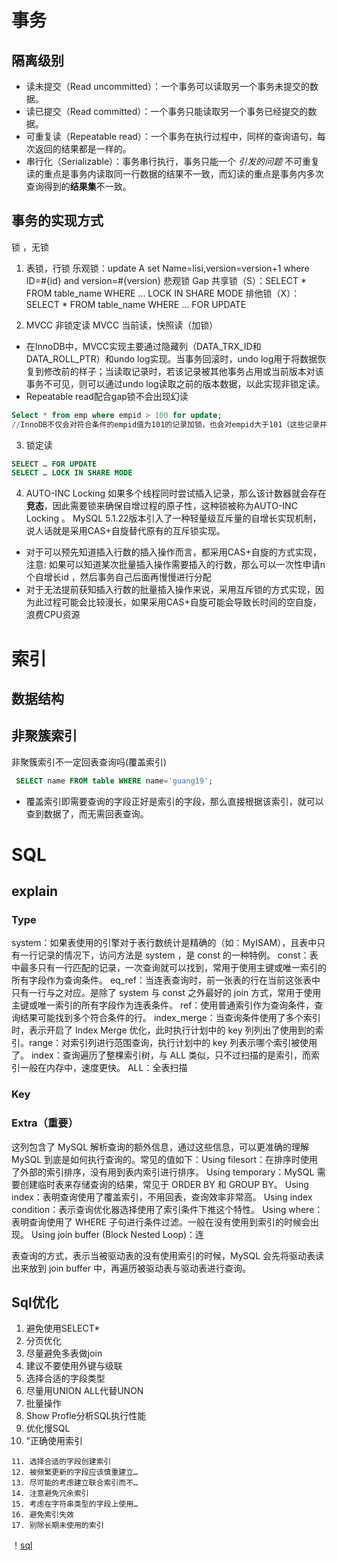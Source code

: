 # 事务

## 隔离级别
- 读未提交（Read uncommitted）：一个事务可以读取另一个事务未提交的数据。
- 读已提交（Read committed）：一个事务只能读取另一个事务已经提交的数据。
- 可重复读（Repeatable read）：一个事务在执行过程中，同样的查询语句，每次返回的结果都是一样的。
- 串行化（Serializable）：事务串行执行，事务只能一个
_引发的问题_
  不可重复读的重点是事务内读取同一行数据的结果不一致，而幻读的重点是事务内多次查询得到的**结果集**不一致。

## 事务的实现方式
锁 ，无锁
1. 表锁，行锁
   乐观锁：update A set Name=lisi,version=version+1 where ID=#{id} and version=#{version}
   悲观锁
   Gap
   共享锁（S）：SELECT * FROM table_name WHERE ... LOCK IN SHARE MODE
   排他锁（X）：SELECT * FROM table_name WHERE ... FOR UPDATE

2. MVCC 非锁定读
MVCC 当前读，快照读（加锁）
- 在InnoDB中，MVCC实现主要通过隐藏列（DATA_TRX_ID和DATA_ROLL_PTR）和undo log实现。当事务回滚时，undo log用于将数据恢复到修改前的样子；当读取记录时，若该记录被其他事务占用或当前版本对该事务不可见，则可以通过undo log读取之前的版本数据，以此实现非锁定读。
- Repeatable read配合gap锁不会出现幻读
```sql
Select * from emp where empid > 100 for update;
//InnoDB不仅会对符合条件的empid值为101的记录加锁，也会对empid大于101（这些记录并不存在）的“间隙”加锁
```

3. 锁定读

```sql
SELECT … FOR UPDATE
SELECT … LOCK IN SHARE MODE
```
4. AUTO-INC Locking
如果多个线程同时尝试插入记录，那么该计数器就会存在**竞态**，因此需要锁来确保自增过程的原子性，这种锁被称为AUTO-INC Locking 。
MySQL 5.1.22版本引入了一种轻量级互斥量的自增长实现机制，说人话就是采用CAS+自旋替代原有的互斥锁实现。
- 对于可以预先知道插入行数的插入操作而言，都采用CAS+自旋的方式实现，注意: 如果可以知道某次批量插入操作需要插入的行数，那么可以一次性申请n个自增长id ，然后事务自己后面再慢慢进行分配
- 对于无法提前获知插入行数的批量插入操作来说，采用互斥锁的方式实现，因为此过程可能会比较漫长，如果采用CAS+自旋可能会导致长时间的空自旋，浪费CPU资源
   

# 索引
## 数据结构

## 非聚簇索引
非聚簇索引不一定回表查询吗(覆盖索引)
```sql
 SELECT name FROM table WHERE name='guang19';
```
- 覆盖索引即需要查询的字段正好是索引的字段，那么直接根据该索引，就可以查到数据了，而无需回表查询。

# SQL

## explain
### Type
system：如果表使用的引擎对于表行数统计是精确的（如：MyISAM），且表中只有一行记录的情况下，访问方法是 system ，是 const 的一种特例。
const：表中最多只有一行匹配的记录，一次查询就可以找到，常用于使用主键或唯一索引的所有字段作为查询条件。
eq_ref：当连表查询时，前一张表的行在当前这张表中只有一行与之对应。是除了 system 与 const 之外最好的 join 方式，常用于使用主键或唯一索引的所有字段作为连表条件。
ref：使用普通索引作为查询条件，查询结果可能找到多个符合条件的行。
index_merge：当查询条件使用了多个索引时，表示开启了 Index Merge 优化，此时执行计划中的 key 列列出了使用到的索引。range：对索引列进行范围查询，执行计划中的 key 列表示哪个索引被使用了。
index：查询遍历了整棵索引树，与 ALL 类似，只不过扫描的是索引，而索引一般在内存中，速度更快。
ALL：全表扫描
### Key

### Extra（重要）
这列包含了 MySQL 解析查询的额外信息，通过这些信息，可以更准确的理解 MySQL 到底是如何执行查询的。常见的值如下：Using filesort：在排序时使用了外部的索引排序，没有用到表内索引进行排序。
Using temporary：MySQL 需要创建临时表来存储查询的结果，常见于 ORDER BY 和 GROUP BY。
Using index：表明查询使用了覆盖索引，不用回表，查询效率非常高。
Using index condition：表示查询优化器选择使用了索引条件下推这个特性。
Using where：表明查询使用了 WHERE 子句进行条件过滤。一般在没有使用到索引的时候会出现。
Using join buffer (Block Nested Loop)：连

表查询的方式，表示当被驱动表的没有使用索引的时候，MySQL 会先将驱动表读出来放到 join buffer 中，再遍历被驱动表与驱动表进行查询。

## Sql优化
1. 避免使用SELECT*
2. 分页优化
3. 尽量避免多表做join
4. 建议不要使用外键与级联
5. 选择合适的字段类型
6. 尽量用UNION ALL代替UNON
7. 批量操作
8. Show Profle分析SQL执行性能
9. 优化慢SQL
10. ”正确使用索引
```
11. 选择合适的字段创建索引
12. 被频繁更新的字段应该慎重建立…
13. 尽可能的考虑建立联合索引而不…
14. 注意避免冗余索引
15. 考虑在字符串类型的字段上使用…
16. 避免索引失效
17. 别除长期未使用的索引
```
！[sql](https://oss.javaguide.cn/javamianshizhibei/javamianshizhibei-sql-optimization.png)